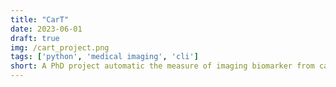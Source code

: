```yaml
---
title: "CarT"
date: 2023-06-01
draft: true
img: /cart_project.png
tags: ['python', 'medical imaging', 'cli']
short: A PhD project automatic the measure of imaging biomarker from carotid artery segmentation on MR images.
---
```

